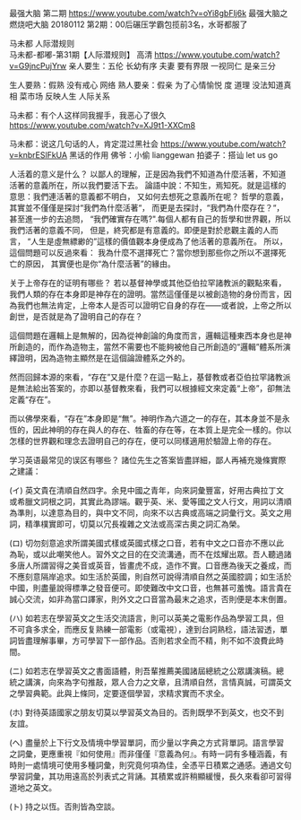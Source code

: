 

最强大脑 第二期 https://www.youtube.com/watch?v=oYi8gbFlj6k
最强大脑之燃烧吧大脑 20180112 第2期：00后碾压学霸包揽前3名，水哥都服了


马未都 人际潜规则  
马未都-都嘟-第31期【人际潜规则】 高清
https://www.youtube.com/watch?v=G9jncPujYrw
亲人要生：五伦  长幼有序  夫妻 要有界限
		  一视同仁 是亲三分

生人要熟：假熟 没有戒心 网络
熟人要亲：假亲  为了心情愉悦 度
道理   没法知道真相
菜市场 反映人生 人际关系

马未都：有个人这样同我握手，我恶心了很久
https://www.youtube.com/watch?v=XJ9t1-XXCm8

马未都：说这几句话的人，肯定混过黑社会
https://www.youtube.com/watch?v=knbrESlFkUA
黑话的作用
佛爷：小偷 lianggewan
拍婆子：搭讪
let us go

人活着的意义是什么？
以鄙人的理解，正是因為我們不知道為什麼活著，不知道活著的意義所在，所以我們要活下去。
論語中說：不知生，焉知死。就是這樣的意思：我們連活著的意義都不明白，
又如何去想死之意義所在呢？
哲學的意義，其實並不僅僅是探討“我們為什麼活著“，
而更是去探討，“我們為什麼存在？“，甚至進一步的去追問，
“我們確實存在嗎?".每個人都有自己的哲學和世界觀，所以我們活著的意義不同，
但是，終究都是有意義的。即便是對於悲觀主義的人而言，
“人生是虛無縹緲的”這樣的價值觀本身便成為了他活著的意義所在。
所以，這個問題可以反過來看：
我為什麼不選擇死亡？當你想到那些你之所以不選擇死亡的原因，
其實便也是你“為什麼活著”的緣由。

关于上帝存在的证明有哪些？
若以基督神學或其他亞伯拉罕諸教派的觀點來看，我們人類的存在本身即是神存在的證明。當然這僅僅是以被創造物的身份而言，因為我們也無法肯定，上帝本人是否可以證明它自身的存在——或者說，上帝之所以創世，是否就是為了證明自己的存在？ 

這個問題在邏輯上是無解的，因為從神創論的角度而言，邏輯這種東西本身也是神所創造的，而作為造物主，當然不需要也不能夠被他自己所創造的“邏輯”體系所演繹證明，因為造物主顯然是在這個論證體系之外的。 

然而回歸本源的來看，“存在”又是什麼？在這一點上，基督教或者亞伯拉罕諸教派是無法給出答案的，亦即以基督教來看，我們可以根據經文來定義“上帝”，卻無法定義“存在”。

而以佛學來看，“存在”本身即是“無”。神明作為六道之一的存在，其本身並不是永恆的，因此神明的存在與人的存在、牲畜的存在等，在本質上是完全一樣的。你以怎樣的世界觀和理念去證明自己的存在，便可以同樣適用於驗證上帝的存在。 


学习英语最常见的误区有哪些？
諸位先生之答案皆盡詳細，鄙人再補充幾條實際之建議：

(イ) 英文貴在清順自然四字。余見中國之青年，向來詞彙豐富，好用古典拉丁文或希臘文詞根之詞，其實此為謬端。觀乎英、米、愛等國之文人行文，用詞以清順為準則，以達意為目的，與中文不同，向來不以古典或高端之詞彙行文。英文之用詞，精準樸實即可，切莫以冗長複雜之文法或高深古奧之詞汇為榮。

(ロ) 切勿刻意追求所謂美國式樣或英國式樣之口音，若有中文之口音亦不應以此為恥，或以此嘲笑他人。習外文之目的在交流溝通，而不在炫耀出眾。吾人聽過諸多唐人所謂習得之美音或英音，皆畫虎不成，造作不實。口音應為後天之養成，而不應刻意隔岸追求。如生活於英國，則自然可說得清順自然之英國腔調；如生活於中國，則盡量說得標準之發音便可。即使難改中文口音，也無甚可羞愧。語言貴在誠心交流，如非為當口譯家，則外文之口音當為最末之追求，否則便是本末倒置。

(ハ) 如若志在學習英文之生活交流語言，則可以英美之電影作品為學習工具，但不可貪多求全，而應反复熟練一部電影（或電視），達到台詞熟稔，語法習透，單詞皆盡理解事畢，方可學習下一部作品。否則若求全而不精，則不如不浪費此時間。

(ニ) 如若志在學習英文之書面語體，則吾輩推薦美國諸屆總統之公眾講演稿。總統之講演，向來為字句推敲，眾人合力之文章，且清順自然，言情真誠，可謂英文之學習典範。此與上條同，定要逐個學習，求精求實而不求全。

(ホ) 對待英語國家之朋友切莫以學習英文為目的。否則既學不到英文，也交不到友誼。

(ヘ) 盡量於上下行文及情境中學習單詞，而少量以字典之方式背單詞。語言學習之詞彙，更應重視『如何使用』而非僅僅『意義為何』。有時一詞有多種涵義，有時則一處情境可使用多種詞彙，則究竟何項為佳，全憑平日積累之通感。通過文句學習詞彙，其功用遠高於列表式之背誦。其積累或許稍顯緩慢，長久來看卻可習得道地之英文。

(ト) 持之以恆。否則皆為空談。

